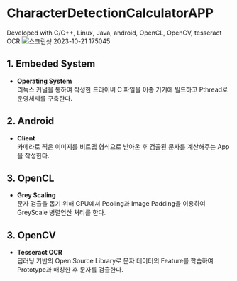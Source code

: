 # CharacterDetectionCalculatorAPP
 Developed with C/C++, Linux, Java, android, OpenCL, OpenCV, tesseract OCR
![스크린샷 2023-10-21 175045](https://github.com/ongsiru/MobileRPG/assets/99703356/415af0e3-0cac-4d48-acb4-cc58d57c87b3)

 ## 1. Embeded System
- <b>Operating System</b><br>
리눅스 커널을 통하여 작성한 드라이버 C 파일을 이종 기기에 빌드하고 Pthread로 운영체제를 구축한다.

## 2. Android
- <b>Client</b><br>
카메라로 찍은 이미지를 비트맵 형식으로 받아온 후 검출된 문자를 계산해주는 App을 작성한다.

## 3. OpenCL
- <b>Grey Scaling</b><br>
문자 검출을 돕기 위해 GPU에서 Pooling과 Image Padding을 이용하여 GreyScale 병렬연산 처리를 한다.

## 3. OpenCV
- <b>Tesseract OCR</b><br>
딥러닝 기반의 Open Source Library로 문자 데이터의 Feature를 학습하여 Prototype과 매칭한 후 문자를 검출한다.
